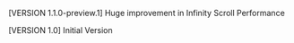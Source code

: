 [VERSION 1.1.0-preview.1]
Huge improvement in Infinity Scroll Performance

[VERSION 1.0]
Initial Version